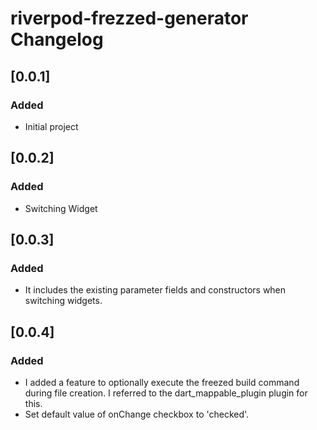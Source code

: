 <!-- Keep a Changelog guide -> https://keepachangelog.com -->

# riverpod-frezzed-generator Changelog

## [0.0.1]

### Added

- Initial project

## [0.0.2]

### Added

- Switching Widget

## [0.0.3]

### Added

- It includes the existing parameter fields and constructors when switching widgets.

## [0.0.4]

### Added

- I added a feature to optionally execute the freezed build command during file creation. I referred to the dart_mappable_plugin plugin for this.
- Set default value of onChange checkbox to 'checked'.